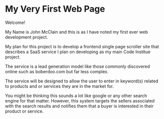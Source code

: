 # My Very First Web Page

Welcome!

My Name is John McClain and this is as I have noted my first ever web development project.

My plan for this project is to develop a frontend single page scroller site that describes a SaaS service I plan on developing as my main Code Institue project.

The service is a lead generation model like those commonly discovered online such as boberdoo.com but far less complex.

The service will be designed to allow the user to enter in keyword(s) related to products and or services they are in the market for.

You might be thinking this sounds a lot like google or any other search engine for that matter. However, this system targets the sellers associated with the search results and notifies them that a buyer is interested in their product or service.